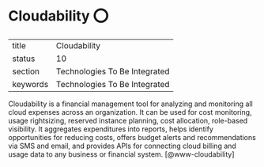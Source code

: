 # Cloudability :o:


|          |                               |
| -------- | ----------------------------- |
| title    | Cloudability                  | 
| status   | 10                            |
| section  | Technologies To Be Integrated |
| keywords | Technologies To Be Integrated |



Cloudability is a financial management tool for analyzing and
monitoring all cloud expenses across an organization. It can be used
for cost monitoring, usage rightsizing, reserved instance planning,
cost allocation, role-based visibility. It aggregates expenditures
into reports, helps identify opportunities for reducing costs, offers
budget alerts and recommendations via SMS and email, and provides APIs
for connecting cloud billing and usage data to any business or
financial system. [@www-cloudability]



